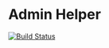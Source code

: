 # Admin Helper

[![Build Status](https://travis-ci.org/Billiam/admin-helper.png)](https://travis-ci.org/Billiam/admin-helper)